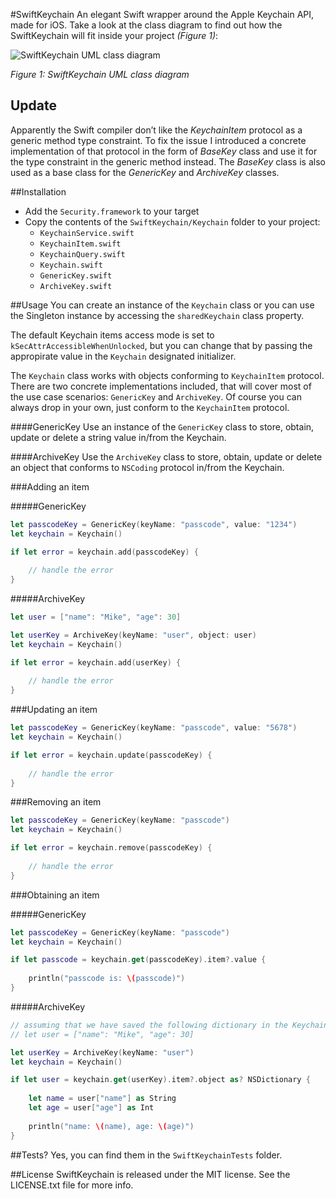 #SwiftKeychain
An elegant Swift wrapper around the Apple Keychain API, made for iOS. Take a look at the class diagram to find out how the SwiftKeychain will fit inside your project *(Figure 1)*:

![SwiftKeychain UML class diagram](https://raw.githubusercontent.com/yankodimitrov/SwiftKeychain/master/class-diagram.jpg "Figure 1. SwiftKeychain UML class diagram")

*Figure 1: SwiftKeychain UML class diagram*

## Update
Apparently the Swift compiler don’t like the *KeychainItem* protocol as a generic method type constraint. To fix the issue I introduced a concrete implementation of that protocol in the form of *BaseKey* class and use it for the type constraint in the generic method instead. The *BaseKey* class is also used as a base class for the *GenericKey* and *ArchiveKey* classes.

##Installation
- Add the <code>Security.framework</code> to your target
- Copy the contents of the <code>SwiftKeychain/Keychain</code> folder to your project:
    - <code>KeychainService.swift</code>
    - <code>KeychainItem.swift</code>
    - <code>KeychainQuery.swift</code>
    - <code>Keychain.swift</code>
    - <code>GenericKey.swift</code>
    - <code>ArchiveKey.swift</code>

##Usage
You can create an instance of the <code>Keychain</code> class or you can use the Singleton instance by accessing the <code>sharedKeychain</code> class property.

The default Keychain items access mode is set to <code>kSecAttrAccessibleWhenUnlocked</code>, but you can change that by passing the appropirate value in the <code>Keychain</code> designated initializer.

The <code>Keychain</code> class works with objects conforming to <code>KeychainItem</code> protocol. There are two concrete implementations included, that will cover most of the use case scenarios: <code>GenericKey</code> and <code>ArchiveKey</code>. Of course you can always drop in your own, just conform to the <code>KeychainItem</code> protocol.

####GenericKey
Use an instance of the <code>GenericKey</code> class to store, obtain, update or delete a string value in/from the Keychain.

####ArchiveKey
Use the <code>ArchiveKey</code> class to store, obtain, update or delete an object that conforms to <code>NSCoding</code> protocol in/from the Keychain. 

###Adding an item

#####GenericKey
```swift
let passcodeKey = GenericKey(keyName: "passcode", value: "1234")
let keychain = Keychain()

if let error = keychain.add(passcodeKey) {
    
    // handle the error
}

```

#####ArchiveKey
```swift
let user = ["name": "Mike", "age": 30]

let userKey = ArchiveKey(keyName: "user", object: user)
let keychain = Keychain()

if let error = keychain.add(userKey) {
    
    // handle the error
}

```

###Updating an item

```swift
let passcodeKey = GenericKey(keyName: "passcode", value: "5678")
let keychain = Keychain()

if let error = keychain.update(passcodeKey) {
    
    // handle the error
}
```

###Removing an item

```swift
let passcodeKey = GenericKey(keyName: "passcode")
let keychain = Keychain()

if let error = keychain.remove(passcodeKey) {
    
    // handle the error
}
```

###Obtaining an item

#####GenericKey
```swift
let passcodeKey = GenericKey(keyName: "passcode")
let keychain = Keychain()

if let passcode = keychain.get(passcodeKey).item?.value {
    
    println("passcode is: \(passcode)")
}
```

#####ArchiveKey
```swift
// assuming that we have saved the following dictionary in the Keychain:
// let user = ["name": "Mike", "age": 30]

let userKey = ArchiveKey(keyName: "user")
let keychain = Keychain()

if let user = keychain.get(userKey).item?.object as? NSDictionary {
        
    let name = user["name"] as String
    let age = user["age"] as Int
    
    println("name: \(name), age: \(age)")
}

```

##Tests?
Yes, you can find them in the <code>SwiftKeychainTests</code> folder.

##License
SwiftKeychain is released under the MIT license. See the LICENSE.txt file for more info.